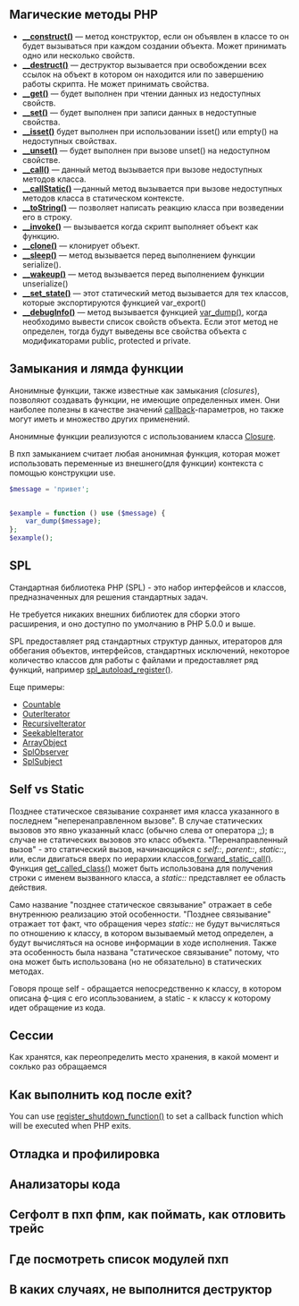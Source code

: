 ## Магические методы PHP

- [**__construct()**](http://php.net/manual/ru/language.oop5.decon.php#object.construct) — метод конструктор, если он объявлен в классе то он будет вызываться при каждом создании объекта. Может принимать одно или несколько свойств.
- [**__destruct()**](http://php.net/manual/ru/language.oop5.decon.php#object.destruct) — деструктор вызывается при освобождении всех ссылок на объект в котором он находится или по завершению работы скрипта. Не может принимать свойства.
- [**__get()**](http://php.net/manual/ru/language.oop5.overloading.php#object.get) — будет выполнен при чтении данных из недоступных свойств.
- [**__set()**](http://php.net/manual/ru/language.oop5.overloading.php#object.set) — будет выполнен при записи данных в недоступные свойства.
- [**__isset()**](http://php.net/manual/ru/language.oop5.overloading.php#object.isset) будет выполнен при использовании isset() или empty() на недоступных свойствах.
- [**__unset()**](http://php.net/manual/ru/language.oop5.overloading.php#object.unset) — будет выполнен при вызове unset() на недоступном свойстве.
- [**__call()**](http://php.net/manual/ru/language.oop5.overloading.php#object.call) — данный метод вызывается при вызове недоступных методов класса.
- [**__callStatic()**](http://php.net/manual/ru/language.oop5.overloading.php#object.callstatic) —данный метод вызывается при вызове недоступных методов класса в статическом контексте.
- [**__toString()**](http://php.net/manual/ru/language.oop5.magic.php#object.tostring) — позволяет написать реакцию класса при возведении его в строку.
- [**__invoke()**](http://php.net/manual/ru/language.oop5.magic.php#object.invoke) — вызывается когда скрипт выполняет объект как функцию.
- [**__clone()**](http://php.net/manual/ru/language.oop5.cloning.php#object.clone) — клонирует объект.
- [**__sleep()**](http://php.net/manual/ru/language.oop5.magic.php#object.sleep) — метод вызывается перед выполнением функции serialize().
- [**__wakeup()**](http://php.net/manual/ru/language.oop5.magic.php#object.wakeup) — метод вызывается перед выполнением функции unserialize()
- [**__set_state()**](http://php.net/manual/ru/language.oop5.magic.php#object.set-state) — этот статический метод вызывается для тех классов, которые экспортируются функцией var_export()
- [**__debugInfo()**](http://php.net/manual/ru/language.oop5.magic.php#object.debuginfo) — метод вызывается функцией [var_dump()](http://php.net/manual/ru/function.var-dump.php), когда необходимо вывести список свойств объекта. Если этот метод не определен, тогда будут выведены все свойства объекта c модификаторами public, protected и private.




## Замыкания и лямда функции

Анонимные функции, также известные как замыкания (*closures*), позволяют создавать функции, не имеющие определенных имен. Они наиболее полезны в качестве значений [callback](http://php.net/manual/ru/language.pseudo-types.php#language.types.callback)-параметров, но также могут иметь и множество других применений.

Анонимные функции реализуются с использованием класса [Closure](http://php.net/manual/ru/class.closure.php).

В пхп замыканием считает любая анонимная функция, которая может использовать переменные из внешнего(для функции) контекста с помощью конструкции use.

```php
$message = 'привет';


$example = function () use ($message) {
    var_dump($message);
};
$example();
```





## SPL

Стандартная библиотека PHP (SPL) - это набор интерфейсов и классов, предназначенных для решения стандартных задач.

Не требуется никаких внешних библиотек для сборки этого расширения, и оно доступно по умолчанию в PHP 5.0.0 и выше.

SPL предоставляет ряд стандартных структур данных, итераторов для оббегания объектов, интерфейсов, стандартных исключений, некоторое количество классов для работы с файлами и предоставляет ряд функций, например [spl_autoload_register()](http://php.net/manual/ru/function.spl-autoload-register.php). 

Еще примеры:

- [Countable](http://php.net/manual/ru/class.countable.php)
- [OuterIterator](http://php.net/manual/ru/class.outeriterator.php)
- [RecursiveIterator](http://php.net/manual/ru/class.recursiveiterator.php)
- [SeekableIterator](http://php.net/manual/ru/class.seekableiterator.php)
- [ArrayObject](http://php.net/manual/ru/class.arrayobject.php)
- [SplObserver](http://php.net/manual/ru/class.splobserver.php)
- [SplSubject](http://php.net/manual/ru/class.splsubject.php)

## Self vs  Static

Позднее статическое связывание сохраняет имя класса указанного в последнем "неперенаправленном вызове". В случае статических вызовов это явно указанный класс (обычно слева от оператора [*::*](http://php.net/manual/ru/language.oop5.paamayim-nekudotayim.php)); в случае не статических вызовов это класс объекта. "Перенаправленный вызов" - это статический вызов, начинающийся с *self::*, *parent::*, *static::*, или, если двигаться вверх по иерархии классов,[forward_static_call()](http://php.net/manual/ru/function.forward-static-call.php). Функция [get_called_class()](http://php.net/manual/ru/function.get-called-class.php) может быть использована для получения строки с именем вызванного класса, а *static::* представляет ее область действия.

Само название "позднее статическое связывание" отражает в себе внутреннюю реализацию этой особенности. "Позднее связывание" отражает тот факт, что обращения через *static::* не будут вычисляться по отношению к классу, в котором вызываемый метод определен, а будут вычисляться на основе информации в ходе исполнения. Также эта особенность была названа "статическое связывание" потому, что она может быть использована (но не обязательно) в статических методах.

Говоря проще self - обращается непосредственно к классу, в котором описана ф-ция с его исопльзованием, а static - к классу к которому идет обращение из кода.

## Сессии

Как хранятся, как переопределить место хранения,  в какой момент и соклько раз обращаемся

## Как выполнить код после exit?

You can use [register_shutdown_function()](http://www.php.net/register_shutdown_function) to set a callback function which will be executed when PHP exits.

## Отладка и профилировка

## Анализаторы кода

## Сегфолт в пхп фпм, как поймать, как отловить трейс

## Где посмотреть список модулей пхп

## В каких случаях, не выполнится деструктор